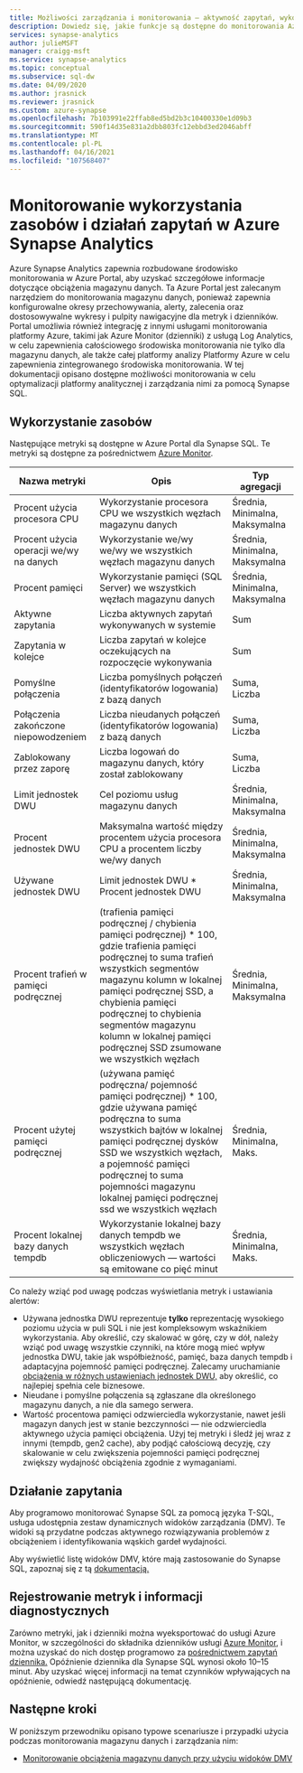 ```yaml
---
title: Możliwości zarządzania i monitorowania — aktywność zapytań, wykorzystanie zasobów
description: Dowiedz się, jakie funkcje są dostępne do monitorowania Azure Synapse Analytics. Użyj widoków Azure Portal i dynamicznych widoków zarządzania (DMV), aby zrozumieć aktywność zapytań i wykorzystanie zasobów magazynu danych.
services: synapse-analytics
author: julieMSFT
manager: craigg-msft
ms.service: synapse-analytics
ms.topic: conceptual
ms.subservice: sql-dw
ms.date: 04/09/2020
ms.author: jrasnick
ms.reviewer: jrasnick
ms.custom: azure-synapse
ms.openlocfilehash: 7b103991e22ffab8ed5bd2b3c10400330e1d09b3
ms.sourcegitcommit: 590f14d35e831a2dbb803fc12ebbd3ed2046abff
ms.translationtype: MT
ms.contentlocale: pl-PL
ms.lasthandoff: 04/16/2021
ms.locfileid: "107568407"
---
```

# <a name="monitoring-resource-utilization-and-query-activity-in-azure-synapse-analytics"></a>Monitorowanie wykorzystania zasobów i działań zapytań w Azure Synapse Analytics

Azure Synapse Analytics zapewnia rozbudowane środowisko monitorowania w Azure Portal, aby uzyskać szczegółowe informacje dotyczące obciążenia magazynu danych. Ta Azure Portal jest zalecanym narzędziem do monitorowania magazynu danych, ponieważ zapewnia konfigurowalne okresy przechowywania, alerty, zalecenia oraz dostosowywalne wykresy i pulpity nawigacyjne dla metryk i dzienników. Portal umożliwia również integrację z innymi usługami monitorowania platformy Azure, takimi jak Azure Monitor (dzienniki) z usługą Log Analytics, w celu zapewnienia całościowego środowiska monitorowania nie tylko dla magazynu danych, ale także całej platformy analizy Platformy Azure w celu zapewnienia zintegrowanego środowiska monitorowania. W tej dokumentacji opisano dostępne możliwości monitorowania w celu optymalizacji platformy analitycznej i zarządzania nimi za pomocą Synapse SQL.

## <a name="resource-utilization"></a>Wykorzystanie zasobów

Następujące metryki są dostępne w Azure Portal dla Synapse SQL. Te metryki są dostępne za pośrednictwem [Azure Monitor](../../azure-monitor/data-platform.md?bc=%2fazure%2fsynapse-analytics%2fsql-data-warehouse%2fbreadcrumb%2ftoc.json&toc=%2fazure%2fsynapse-analytics%2fsql-data-warehouse%2ftoc.json#metrics).

| Nazwa metryki             | Opis                                                  | Typ agregacji |
| ----------------------- | ------------------------------------------------------------ | ---------------- |
| Procent użycia procesora CPU          | Wykorzystanie procesora CPU we wszystkich węzłach magazynu danych      | Średnia, Minimalna, Maksymalna    |
| Procent użycia operacji we/wy na danych      | Wykorzystanie we/wy we/wy we wszystkich węzłach magazynu danych       | Średnia, Minimalna, Maksymalna    |
| Procent pamięci       | Wykorzystanie pamięci (SQL Server) we wszystkich węzłach magazynu danych | Średnia, Minimalna, Maksymalna   |
| Aktywne zapytania          | Liczba aktywnych zapytań wykonywanych w systemie             | Sum              |
| Zapytania w kolejce          | Liczba zapytań w kolejce oczekujących na rozpoczęcie wykonywania          | Sum              |
| Pomyślne połączenia  | Liczba pomyślnych połączeń (identyfikatorów logowania) z bazą danych | Suma, Liczba       |
| Połączenia zakończone niepowodzeniem      | Liczba nieudanych połączeń (identyfikatorów logowania) z bazą danych | Suma, Liczba       |
| Zablokowany przez zaporę     | Liczba logowań do magazynu danych, który został zablokowany     | Suma, Liczba       |
| Limit jednostek DWU               | Cel poziomu usług magazynu danych                | Średnia, Minimalna, Maksymalna    |
| Procent jednostek DWU          | Maksymalna wartość między procentem użycia procesora CPU a procentem liczby we/wy danych        | Średnia, Minimalna, Maksymalna    |
| Używane jednostek DWU                | Limit jednostek DWU * Procent jednostek DWU                                   | Średnia, Minimalna, Maksymalna    |
| Procent trafień w pamięci podręcznej    | (trafienia pamięci podręcznej / chybienia pamięci podręcznej) * 100, gdzie trafienia pamięci podręcznej to suma trafień wszystkich segmentów magazynu kolumn w lokalnej pamięci podręcznej SSD, a chybienia pamięci podręcznej to chybienia segmentów magazynu kolumn w lokalnej pamięci podręcznej SSD zsumowane we wszystkich węzłach | Średnia, Minimalna, Maksymalna    |
| Procent użytej pamięci podręcznej   | (używana pamięć podręczna/ pojemność pamięci podręcznej) * 100, gdzie używana pamięć podręczna to suma wszystkich bajtów w lokalnej pamięci podręcznej dysków SSD we wszystkich węzłach, a pojemność pamięci podręcznej to suma pojemności magazynu lokalnej pamięci podręcznej ssd we wszystkich węzłach | Średnia, Minimalna, Maks.    |
| Procent lokalnej bazy danych tempdb | Wykorzystanie lokalnej bazy danych tempdb we wszystkich węzłach obliczeniowych — wartości są emitowane co pięć minut | Średnia, Minimalna, Maks.    |

Co należy wziąć pod uwagę podczas wyświetlania metryk i ustawiania alertów:

- Używana jednostka DWU reprezentuje **tylko** reprezentację wysokiego poziomu użycia w puli SQL i nie jest kompleksowym wskaźnikiem wykorzystania. Aby określić, czy skalować w górę, czy w dół, należy wziąć pod uwagę wszystkie czynniki, na które mogą mieć wpływ jednostka DWU, takie jak współbieżność, pamięć, baza danych tempdb i adaptacyjna pojemność pamięci podręcznej. Zalecamy uruchamianie [obciążenia w różnych ustawieniach jednostek DWU,](sql-data-warehouse-manage-compute-overview.md#finding-the-right-size-of-data-warehouse-units) aby określić, co najlepiej spełnia cele biznesowe.
- Nieudane i pomyślne połączenia są zgłaszane dla określonego magazynu danych, a nie dla samego serwera.
- Wartość procentowa pamięci odzwierciedla wykorzystanie, nawet jeśli magazyn danych jest w stanie bezczynności — nie odzwierciedla aktywnego użycia pamięci obciążenia. Użyj tej metryki i śledź jej wraz z innymi (tempdb, gen2 cache), aby podjąć całościową decyzję, czy skalowanie w celu zwiększenia pojemności pamięci podręcznej zwiększy wydajność obciążenia zgodnie z wymaganiami.

## <a name="query-activity"></a>Działanie zapytania

Aby programowo monitorować Synapse SQL za pomocą języka T-SQL, usługa udostępnia zestaw dynamicznych widoków zarządzania (DMV). Te widoki są przydatne podczas aktywnego rozwiązywania problemów z obciążeniem i identyfikowania wąskich gardeł wydajności.

Aby wyświetlić listę widoków DMV, które mają zastosowanie do Synapse SQL, zapoznaj się z tą [dokumentacją.](../sql/reference-tsql-system-views.md#dedicated-sql-pool-dynamic-management-views-dmvs) 

## <a name="metrics-and-diagnostics-logging"></a>Rejestrowanie metryk i informacji diagnostycznych 

Zarówno metryki, jak i dzienniki można wyeksportować do usługi Azure Monitor, w szczególności do składnika dzienników usługi [Azure Monitor,](../../azure-monitor/logs/log-query-overview.md?toc=/azure/synapse-analytics/sql-data-warehouse/toc.json&bc=/azure/synapse-analytics/sql-data-warehouse/breadcrumb/toc.json) i można uzyskać do nich dostęp programowo za [pośrednictwem zapytań dziennika.](../../azure-monitor/logs/log-analytics-tutorial.md?bc=%2fazure%2fsynapse-analytics%2fsql-data-warehouse%2fbreadcrumb%2ftoc.json&toc=%2fazure%2fsynapse-analytics%2fsql-data-warehouse%2ftoc.json) Opóźnienie dziennika dla Synapse SQL wynosi około 10–15 minut. Aby uzyskać więcej informacji na temat czynników wpływających na opóźnienie, odwiedź następującą dokumentację.

## <a name="next-steps"></a>Następne kroki

W poniższym przewodniku opisano typowe scenariusze i przypadki użycia podczas monitorowania magazynu danych i zarządzania nim:

- [Monitorowanie obciążenia magazynu danych przy użyciu widoków DMV](sql-data-warehouse-manage-monitor.md)